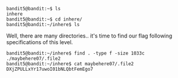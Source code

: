 ``` shell
bandit5@bandit:~$ ls
inhere
bandit5@bandit:~$ cd inhere/
bandit5@bandit:~/inhere$ ls
```
Well, there are many directories.. it's time to find our flag following specifications of this level.

```shell
bandit5@bandit:~/inhere$ find . -type f -size 1033c
./maybehere07/.file2
bandit5@bandit:~/inhere$ cat maybehere07/.file2
DXjZPULLxYr17uwoI01bNLQbtFemEgo7
```
